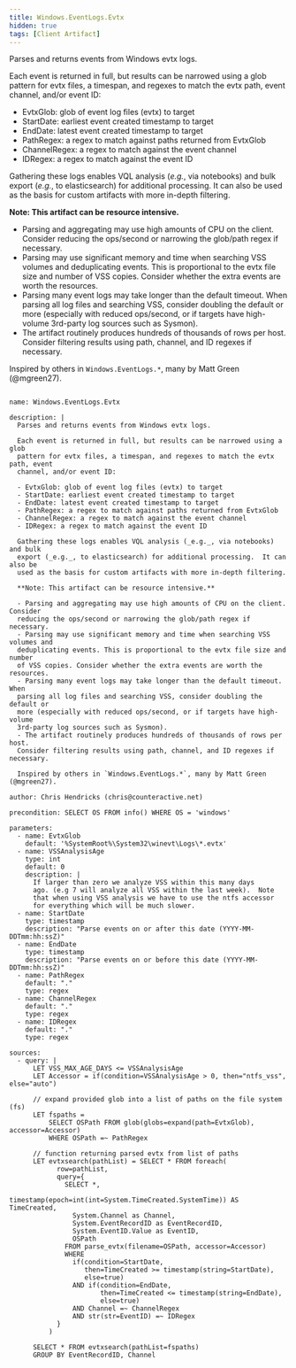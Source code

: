 ```yaml
---
title: Windows.EventLogs.Evtx
hidden: true
tags: [Client Artifact]
---
```


Parses and returns events from Windows evtx logs.

Each event is returned in full, but results can be narrowed using a glob
pattern for evtx files, a timespan, and regexes to match the evtx path, event
channel, and/or event ID:

- EvtxGlob: glob of event log files (evtx) to target
- StartDate: earliest event created timestamp to target
- EndDate: latest event created timestamp to target
- PathRegex: a regex to match against paths returned from EvtxGlob
- ChannelRegex: a regex to match against the event channel
- IDRegex: a regex to match against the event ID

Gathering these logs enables VQL analysis (_e.g._, via notebooks) and bulk
export (_e.g._, to elasticsearch) for additional processing.  It can also be
used as the basis for custom artifacts with more in-depth filtering.

**Note: This artifact can be resource intensive.**

- Parsing and aggregating may use high amounts of CPU on the client. Consider
reducing the ops/second or narrowing the glob/path regex if necessary.
- Parsing may use significant memory and time when searching VSS volumes and
deduplicating events. This is proportional to the evtx file size and number
of VSS copies. Consider whether the extra events are worth the resources.
- Parsing many event logs may take longer than the default timeout.  When
parsing all log files and searching VSS, consider doubling the default or
more (especially with reduced ops/second, or if targets have high-volume
3rd-party log sources such as Sysmon).
- The artifact routinely produces hundreds of thousands of rows per host.
Consider filtering results using path, channel, and ID regexes if necessary.

Inspired by others in `Windows.EventLogs.*`, many by Matt Green (@mgreen27).


<pre><code class="language-yaml">
name: Windows.EventLogs.Evtx

description: |
  Parses and returns events from Windows evtx logs.

  Each event is returned in full, but results can be narrowed using a glob
  pattern for evtx files, a timespan, and regexes to match the evtx path, event
  channel, and/or event ID:

  - EvtxGlob: glob of event log files (evtx) to target
  - StartDate: earliest event created timestamp to target
  - EndDate: latest event created timestamp to target
  - PathRegex: a regex to match against paths returned from EvtxGlob
  - ChannelRegex: a regex to match against the event channel
  - IDRegex: a regex to match against the event ID

  Gathering these logs enables VQL analysis (_e.g._, via notebooks) and bulk
  export (_e.g._, to elasticsearch) for additional processing.  It can also be
  used as the basis for custom artifacts with more in-depth filtering.

  **Note: This artifact can be resource intensive.**

  - Parsing and aggregating may use high amounts of CPU on the client. Consider
  reducing the ops/second or narrowing the glob/path regex if necessary.
  - Parsing may use significant memory and time when searching VSS volumes and
  deduplicating events. This is proportional to the evtx file size and number
  of VSS copies. Consider whether the extra events are worth the resources.
  - Parsing many event logs may take longer than the default timeout.  When
  parsing all log files and searching VSS, consider doubling the default or
  more (especially with reduced ops/second, or if targets have high-volume
  3rd-party log sources such as Sysmon).
  - The artifact routinely produces hundreds of thousands of rows per host.
  Consider filtering results using path, channel, and ID regexes if necessary.

  Inspired by others in `Windows.EventLogs.*`, many by Matt Green (@mgreen27).

author: Chris Hendricks (chris@counteractive.net)

precondition: SELECT OS FROM info() WHERE OS = 'windows'

parameters:
  - name: EvtxGlob
    default: '%SystemRoot%\System32\winevt\Logs\*.evtx'
  - name: VSSAnalysisAge
    type: int
    default: 0
    description: |
      If larger than zero we analyze VSS within this many days
      ago. (e.g 7 will analyze all VSS within the last week).  Note
      that when using VSS analysis we have to use the ntfs accessor
      for everything which will be much slower.
  - name: StartDate
    type: timestamp
    description: "Parse events on or after this date (YYYY-MM-DDTmm:hh:ssZ)"
  - name: EndDate
    type: timestamp
    description: "Parse events on or before this date (YYYY-MM-DDTmm:hh:ssZ)"
  - name: PathRegex
    default: "."
    type: regex
  - name: ChannelRegex
    default: "."
    type: regex
  - name: IDRegex
    default: "."
    type: regex

sources:
  - query: |
      LET VSS_MAX_AGE_DAYS &lt;= VSSAnalysisAge
      LET Accessor = if(condition=VSSAnalysisAge &gt; 0, then="ntfs_vss", else="auto")

      // expand provided glob into a list of paths on the file system (fs)
      LET fspaths =
          SELECT OSPath FROM glob(globs=expand(path=EvtxGlob), accessor=Accessor)
          WHERE OSPath =~ PathRegex

      // function returning parsed evtx from list of paths
      LET evtxsearch(pathList) = SELECT * FROM foreach(
            row=pathList,
            query={
              SELECT *,
                timestamp(epoch=int(int=System.TimeCreated.SystemTime)) AS TimeCreated,
                System.Channel as Channel,
                System.EventRecordID as EventRecordID,
                System.EventID.Value as EventID,
                OSPath
              FROM parse_evtx(filename=OSPath, accessor=Accessor)
              WHERE
                if(condition=StartDate,
                   then=TimeCreated &gt;= timestamp(string=StartDate),
                   else=true)
                AND if(condition=EndDate,
                       then=TimeCreated &lt;= timestamp(string=EndDate),
                       else=true)
                AND Channel =~ ChannelRegex
                AND str(str=EventID) =~ IDRegex
            }
          )

      SELECT * FROM evtxsearch(pathList=fspaths)
      GROUP BY EventRecordID, Channel

</code></pre>

